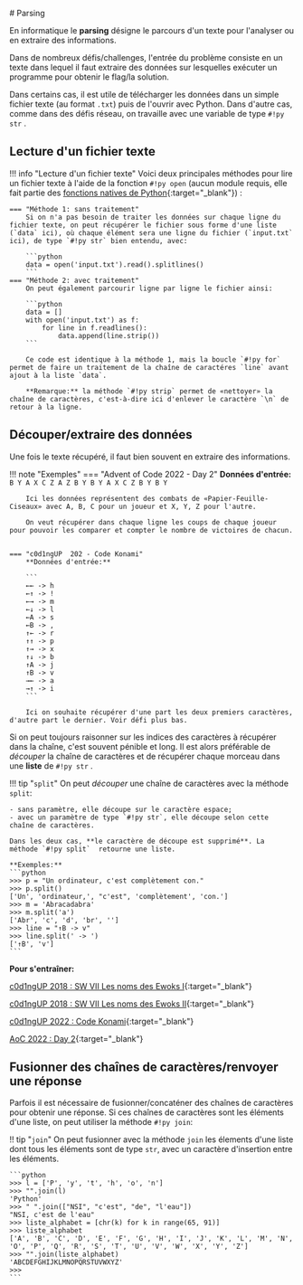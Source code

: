 # Parsing

En informatique le **parsing** désigne le parcours d'un texte pour l'analyser ou en extraire des informations.

Dans de nombreux défis/challenges, l'entrée du problème consiste en un texte dans lequel il faut extraire des données sur lesquelles exécuter un programme pour obtenir le flag/la solution.

Dans certains cas, il est utile de télécharger les données dans un simple fichier texte (au format `.txt`) puis de l'ouvrir avec Python. Dans d'autre cas, comme dans des défis réseau, on travaille avec une variable de type `#!py str` .

## Lecture d'un fichier texte

!!! info "Lecture d'un fichier texte"
    Voici deux principales méthodes pour lire un fichier texte à l'aide de la fonction `#!py open` (aucun module requis, elle fait partie des [fonctions natives de Python](https://docs.python.org/fr/3/library/functions.html){:target="_blank"}) :

    === "Méthode 1: sans traitement"
        Si on n'a pas besoin de traiter les données sur chaque ligne du fichier texte, on peut récupérer le fichier sous forme d'une liste (`data` ici), où chaque élément sera une ligne du fichier (`input.txt` ici), de type `#!py str` bien entendu, avec:

        ```python 
        data = open('input.txt').read().splitlines()
        ```
    === "Méthode 2: avec traitement"
        On peut également parcourir ligne par ligne le fichier ainsi:

        ```python 
        data = []
        with open('input.txt') as f:
            for line in f.readlines():
                data.append(line.strip())
        ```

        Ce code est identique à la méthode 1, mais la boucle `#!py for` permet de faire un traitement de la chaîne de caractéres `line` avant ajout à la liste `data`.

        **Remarque:** la méthode `#!py strip` permet de «nettoyer» la chaîne de caractères, c'est-à-dire ici d'enlever le caractère `\n` de retour à la ligne.

    

## Découper/extraire des données

Une fois le texte récupéré, il faut bien souvent en extraire des informations.

!!! note "Exemples"
    === "Advent of Code 2022 - Day 2"
        **Données d'entrée:**
        ```
        B Y
        A X
        C Z
        A Z
        B Y
        B Y
        A X
        C Z
        B Y
        B Y
        ```

        Ici les données représentent des combats de «Papier-Feuille-Ciseaux» avec A, B, C pour un joueur et X, Y, Z pour l'autre.

        On veut récupérer dans chaque ligne les coups de chaque joueur pour pouvoir les comparer et compter le nombre de victoires de chacun.


    === "c0d1ngUP  202 - Code Konami"
        **Données d'entrée:**

        ```
        ←← -> h
        ←↑ -> !
        ←→ -> m
        ←↓ -> l
        ←A -> s
        ←B -> ,
        ↑← -> r
        ↑↑ -> p
        ↑→ -> x
        ↑↓ -> b
        ↑A -> j
        ↑B -> v
        →← -> a
        →↑ -> i
        ```
        
        Ici on souhaite récupérer d'une part les deux premiers caractères, d'autre part le dernier. Voir défi plus bas. 


Si on peut toujours raisonner sur les indices des caractères à récupérer dans la chaîne, c'est souvent pénible et long. Il est alors préférable de *découper* la chaîne de caractères et de récupérer chaque morceau dans une **liste** de `#!py str` .



!!! tip "`split`"
    On peut *découper* une chaîne de caractères avec la méthode `split`:
    
    - sans paramètre, elle découpe sur le caractère espace;
    - avec un paramètre de type `#!py str`, elle découpe selon cette chaîne de caractères.
    
    Dans les deux cas, **le caractère de découpe est supprimé**. La méthode `#!py split`  retourne une liste.
    
    **Exemples:**
    ```python
    >>> p = "Un ordinateur, c'est complètement con."
    >>> p.split()
    ['Un', 'ordinateur,', "c'est", 'complètement', 'con.']
    >>> m = 'Abracadabra'
    >>> m.split('a')
    ['Abr', 'c', 'd', 'br', '']
    >>> line = "↑B -> v"
    >>> line.split(' -> ')
    ['↑B', 'v']
    ```


**Pour s'entraîner:**

[c0d1ngUP 2018 : SW VII Les noms des Ewoks I](https://pydefis.callicode.fr/defis/EwoksSansA/txt){:target="_blank"} 

[c0d1ngUP 2018 : SW VII Les noms des Ewoks II](https://pydefis.callicode.fr/defis/EwoksVoyelle/txt){:target="_blank"} 

[c0d1ngUP 2022 : Code Konami](https://pydefis.callicode.fr/defis/C22_KonamiCode/txt){:target="_blank"}

[AoC 2022 : Day 2](https://adventofcode.com/2022/day/2){:target="_blank"}


## Fusionner des chaînes de caractères/renvoyer une réponse

Parfois il est nécessaire de fusionner/concaténer des chaînes de caractères pour obtenir une réponse. Si ces chaînes de caractères sont les éléments d'une liste, on peut utiliser la méthode `#!py join`:

!! tip "`join`"
    On peut fusionner avec la méthode `join` les élements d'une liste dont tous les éléments sont de type `str`, avec un caractère d'insertion entre les éléments.

    ```python
    >>> l = ['P', 'y', 't', 'h', 'o', 'n']
    >>> "".join(l)
    'Python'
    >>> " ".join(["NSI", "c'est", "de", "l'eau"])
    "NSI, c'est de l'eau"
    >>> liste_alphabet = [chr(k) for k in range(65, 91)]
    >>> liste_alphabet
    ['A', 'B', 'C', 'D', 'E', 'F', 'G', 'H', 'I', 'J', 'K', 'L', 'M', 'N', 'O', 'P', 'Q', 'R', 'S', 'T', 'U', 'V', 'W', 'X', 'Y', 'Z']
    >>> "".join(liste_alphabet)
    'ABCDEFGHIJKLMNOPQRSTUVWXYZ'
    >>> 
    ```
